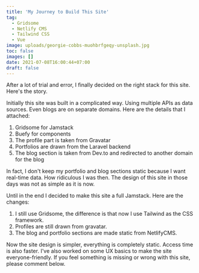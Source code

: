 ```yaml
---
title: 'My Journey to Build This Site'
tag:
  - Gridsome
  - Netlify CMS
  - Tailwind CSS
  - Vue
image: uploads/georgie-cobbs-muohbrfgeqy-unsplash.jpg
toc: false
images: []
date: 2021-07-08T16:00:44+07:00
draft: false
---
```


After a lot of trial and error, I finally decided on the right stack for this site. Here's the story.

Initially this site was built in a complicated way. Using multiple APIs as data sources. Even blogs are on separate domains. Here are the details that I attached:

1. Gridsome for Jamstack
2. Buefy for components
3. The profile part is taken from Gravatar
4. Portfolios are drawn from the Laravel backend
5. The blog section is taken from Dev.to and redirected to another domain for the blog

In fact, I don't keep my portfolio and blog sections static because I want real-time data. How ridiculous I was then. The design of this site in those days was not as simple as it is now.

Until in the end I decided to make this site a full Jamstack. Here are the changes:

1. I still use Gridsome, the difference is that now I use Tailwind as the CSS framework.
2. Profiles are still drawn from gravatar.
3. The blog and portfolio sections are made static from NetlifyCMS.

Now the site design is simpler, everything is completely static. Access time is also faster.
I've also worked on some UX basics to make the site everyone-friendly. If you feel something is missing or wrong with this site, please comment below.
